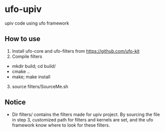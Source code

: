 # ufo-upiv
upiv code using ufo framework

## How to use
1. Install ufo-core and ufo-filters from https://github.com/ufo-kit
2. Compile filters
  * mkdir build; cd build/
  * cmake ..
  * make; make install
3. source filters/SourceMe.sh

## Notice

* Dir filters/ contains the filters made for upiv project. By sourcing the file in step 3, customized path for filters and kernels are set, and the ufo framework know where to look for these filters.
